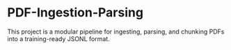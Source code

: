 # PDF-Ingestion-Parsing

This project is a modular pipeline for ingesting, parsing, and chunking PDFs into a training-ready JSONL format.